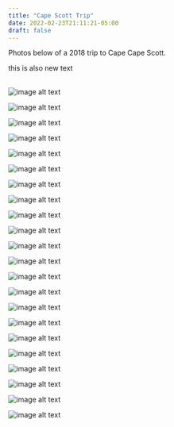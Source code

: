 ```yaml
---
title: "Cape Scott Trip"
date: 2022-02-23T21:11:21-05:00
draft: false
---
```

Photos below of a 2018 trip to Cape Cape Scott.

this is also new text

\
![image alt text](/CapeScott/CapeScott4212.jpg)

![image alt text](/CapeScott/CapeScott4218.jpg)

![image alt text](/CapeScott/CapeScott4219.jpg)

![image alt text](/CapeScott/CapeScott4345.jpg)

![image alt text](/CapeScott/CapeScott4358.jpg)

![image alt text](/CapeScott/CapeScott4446.jpg)

![image alt text](/CapeScott/CapeScott4453.jpg)

![image alt text](/CapeScott/CapeScott4458.jpg)

![image alt text](/CapeScott/CapeScott4468.jpg)

![image alt text](/CapeScott/CapeScott4494.jpg)

![image alt text](/CapeScott/CapeScott4500.jpg)

![image alt text](/CapeScott/CapeScott4510.jpg)

![image alt text](/CapeScott/CapeScott4703.jpg)

![image alt text](/CapeScott/CapeScott4710.jpg)

![image alt text](/CapeScott/CapeScott4733.jpg)

![image alt text](/CapeScott/CapeScott4862.jpg)

![image alt text](/CapeScott/CapeScott4870.jpg)

![image alt text](/CapeScott/CapeScott4938.jpg)

![image alt text](/CapeScott/CapeScott4955.jpg)

![image alt text](/CapeScott/CapeScott4968.jpg)

![image alt text](/CapeScott/CapeScott4992.jpg)

![image alt text](/CapeScott/CapeScott5029.jpg)
